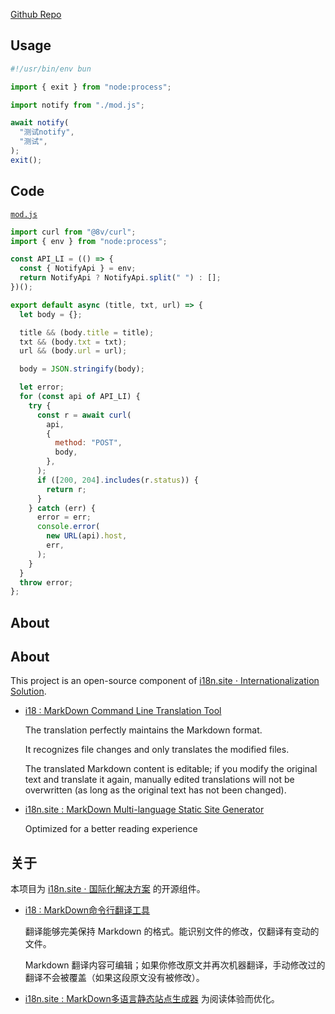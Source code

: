 [Github Repo](https://github.com/i18n-site/deno/tree/dev/notify)

## Usage

```js
#!/usr/bin/env bun

import { exit } from "node:process";

import notify from "./mod.js";

await notify(
  "测试notify",
  "测试",
);
exit();
```

## Code

[`mod.js`](./mod.js)

```js
import curl from "@8v/curl";
import { env } from "node:process";

const API_LI = (() => {
  const { NotifyApi } = env;
  return NotifyApi ? NotifyApi.split(" ") : [];
})();

export default async (title, txt, url) => {
  let body = {};

  title && (body.title = title);
  txt && (body.txt = txt);
  url && (body.url = url);

  body = JSON.stringify(body);

  let error;
  for (const api of API_LI) {
    try {
      const r = await curl(
        api,
        {
          method: "POST",
          body,
        },
      );
      if ([200, 204].includes(r.status)) {
        return r;
      }
    } catch (err) {
      error = err;
      console.error(
        new URL(api).host,
        err,
      );
    }
  }
  throw error;
};
```

## About

## About

This project is an open-source component of
[i18n.site ⋅ Internationalization Solution](https://i18n.site).

- [i18 : MarkDown Command Line Translation Tool](https://i18n.site/i18)

  The translation perfectly maintains the Markdown format.

  It recognizes file changes and only translates the modified files.

  The translated Markdown content is editable; if you modify the original text
  and translate it again, manually edited translations will not be overwritten
  (as long as the original text has not been changed).

- [i18n.site : MarkDown Multi-language Static Site Generator](https://i18n.site/i18n.site)

  Optimized for a better reading experience

## 关于

本项目为 [i18n.site ⋅ 国际化解决方案](https://i18n.site) 的开源组件。

- [i18 : MarkDown命令行翻译工具](https://i18n.site/i18)

  翻译能够完美保持 Markdown 的格式。能识别文件的修改，仅翻译有变动的文件。

  Markdown
  翻译内容可编辑；如果你修改原文并再次机器翻译，手动修改过的翻译不会被覆盖（如果这段原文没有被修改）。

- [i18n.site : MarkDown多语言静态站点生成器](https://i18n.site/i18n.site)
  为阅读体验而优化。
